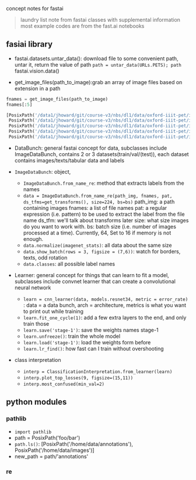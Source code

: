 concept notes for fastai
> laundry list note from fastai classes with supplemental information
> most example codes are from the fast.ai notebooks
>

## fasiai library
- fastai.datasets.untar_data(): download file to some convenient path, untar it, return the value of path
`path = untar_data(URLs.PETS); path`
fastai.vision.data()

- get_image_files(path_to_image):grab an array of image files based on extension in a path
```python
fnames = get_image_files(path_to_image)
fnames[:5]
```
```python
[PosixPath('/data1/jhoward/git/course-v3/nbs/dl1/data/oxford-iiit-pet/images/american_bulldog_146.jpg'),
 PosixPath('/data1/jhoward/git/course-v3/nbs/dl1/data/oxford-iiit-pet/images/german_shorthaired_137.jpg'),
 PosixPath('/data1/jhoward/git/course-v3/nbs/dl1/data/oxford-iiit-pet/images/japanese_chin_139.jpg'),
 PosixPath('/data1/jhoward/git/course-v3/nbs/dl1/data/oxford-iiit-pet/images/great_pyrenees_121.jpg'),
 PosixPath('/data1/jhoward/git/course-v3/nbs/dl1/data/oxford-iiit-pet/images/Bombay_151.jpg')]
 ```
- DataBunch: general fastai concept for data, subclasses include ImageDataBunch, contains 2 or 3 datasets(train/val/(test)), each dataset contains images/texts/tabular data and labels
 - `ImageDataBunch`: object,
   - `ImageDataBunch.from_name_re`: method that extracts labels from the names
   - `data = ImageDataBunch.from_name_re(path_img, fnames, pat, ds_tfms=get_transforms(), size=224, bs=bs)`
      path_img: a path containing images
      fnames: a list of file names
      pat: a regular expression (i.e. pattern) to be used to extract the label from the file name
      ds_tfm: we'll talk about transforms later
      size: what size images do you want to work with.
      bs: batch size (i.e. number of images processed at a time). Currently, 64, Set to 16 if memory is not enough.
    - `data.normalize(imagenet_stats)`: all data about the same size
    - `data.show_batch(rows = 3, figsize = (7,6))`: watch for borders, texts, odd rotation
    - `data.classes`: all possible label names

- Learner: general concept for things that can learn to fit a model, subclasses include convnet learner that can create a convolutional neural network
  - `learn = cnn_learner(data, models.resnet34, metric = error_rate)` : data = a data bunch, arch = architecture, metrics is what you want to print out while training
  - `learn.fit_one_cycle(1)`: add a few extra layers to the end, and only train those
  - `learn.save('stage-1')`: save the weights names stage-1
  - `learn.unfreeze()`: train the whole model
  - `learn.load('stage-1')`: load the weights form before
  - `learn.lr_find()`: how fast can I train without overshooting

- class interpretation
  - `interp = ClassificationInterpretation.from_learner(learn)`
  - `interp.plot_top_losses(9, figsize=(15,11))`
  - `interp.most_confused(min_val=2)`

## python modules
### pathlib
- `import pathlib`
- path = PosixPath('foo/bar')
- `path.ls()`:
  [PosixPath('/home/data/annotations'),
  PosixPath('/home/data/images')]
- new_path = path/'annotations'

### re
